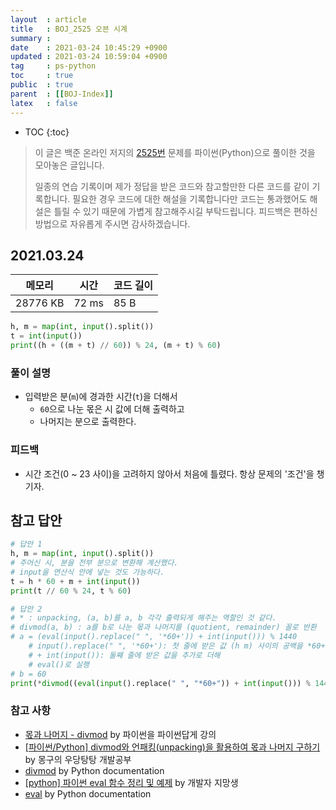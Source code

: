 ```yaml
---
layout  : article
title   : BOJ_2525 오븐 시계
summary : 
date    : 2021-03-24 10:45:29 +0900
updated : 2021-03-24 10:59:04 +0900
tag     : ps-python
toc     : true
public  : true
parent  : [[BOJ-Index]]
latex   : false
---
```

* TOC
{:toc}

>이 글은 백준 온라인 저지의 [2525번](https://www.acmicpc.net/problem/2525) 문제를 파이썬(Python)으로 풀이한 것을 모아놓은 글입니다.
>
> 일종의 연습 기록이며 제가 정답을 받은 코드와 참고할만한 다른 코드를 같이 기록합니다. 필요한 경우 코드에 대한 해설을 기록합니다만 코드는 통과했어도 해설은 틀릴 수 있기 때문에 가볍게 참고해주시길 부탁드립니다. 피드백은 편하신 방법으로 자유롭게 주시면 감사하겠습니다.

## 2021.03.24

| 메모리    | 시간  | 코드 길이 |
| --------- | ----- | --------- |
| 28776 KB  | 72 ms | 85 B      |

```python
h, m = map(int, input().split())
t = int(input())
print((h + ((m + t) // 60)) % 24, (m + t) % 60)
```

### 풀이 설명

* 입력받은 분(`m`)에 경과한 시간(`t`)을 더해서
    * `60`으로 나눈 몫은 시 값에 더해 출력하고
    * 나머지는 분으로 출력한다.

### 피드백

* 시간 조건(0 ~ 23 사이)을 고려하지 않아서 처음에 틀렸다. 항상 문제의 '조건'을 챙기자.

## 참고 답안

```python
# 답안 1
h, m = map(int, input().split())
# 주어신 시, 분을 전부 분으로 변환해 계산했다.
# input을 연산식 안에 넣는 것도 가능하다.
t = h * 60 + m + int(input())
print(t // 60 % 24, t % 60)

# 답안 2
# * : unpacking, (a, b)를 a, b 각각 출력되게 해주는 역할인 것 같다.
# divmod(a, b) : a를 b로 나눈 몫과 나머지를 (quotient, remainder) 꼴로 반환
# a = (eval(input().replace(" ", '*60+')) + int(input())) % 1440
    # input().replace(" ", '*60+'): 첫 줄에 받은 값 (h m) 사이의 공백을 *60+로 대체해서 → h*60+m
    # + int(input()): 둘째 줄에 받은 값을 추가로 더해
    # eval()로 실행
# b = 60
print(*divmod((eval(input().replace(" ", "*60+")) + int(input())) % 1440, 60))
```

### 참고 사항

* [몫과 나머지 - divmod](https://programmers.co.kr/learn/courses/4008/lessons/12732) by 파이썬을 파이썬답게 강의
* [[파이썬/Python] divmod와 언패킹(unpacking)을 활용하여 몫과 나머지 구하기](https://mong9data.tistory.com/18) by 몽구의 우당탕탕 개발공부
* [divmod](https://docs.python.org/3/library/functions.html#divmod) by Python documentation
* [[python] 파이썬 eval 함수 정리 및 예제](https://blockdmask.tistory.com/437) by 개발자 지망생
* [eval](https://docs.python.org/3/library/functions.html#eval) by Python documentation
